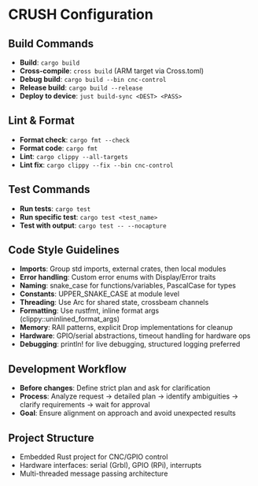 # CRUSH Configuration

## Build Commands
- **Build**: `cargo build`
- **Cross-compile**: `cross build` (ARM target via Cross.toml)
- **Debug build**: `cargo build --bin cnc-control`
- **Release build**: `cargo build --release`
- **Deploy to device**: `just build-sync <DEST> <PASS>`

## Lint & Format
- **Format check**: `cargo fmt --check`
- **Format code**: `cargo fmt`
- **Lint**: `cargo clippy --all-targets`
- **Lint fix**: `cargo clippy --fix --bin cnc-control`

## Test Commands
- **Run tests**: `cargo test`
- **Run specific test**: `cargo test <test_name>`
- **Test with output**: `cargo test -- --nocapture`

## Code Style Guidelines
- **Imports**: Group std imports, external crates, then local modules
- **Error handling**: Custom error enums with Display/Error traits
- **Naming**: snake_case for functions/variables, PascalCase for types
- **Constants**: UPPER_SNAKE_CASE at module level
- **Threading**: Use Arc<AtomicBool> for shared state, crossbeam channels
- **Formatting**: Use rustfmt, inline format args (clippy::uninlined_format_args)
- **Memory**: RAII patterns, explicit Drop implementations for cleanup
- **Hardware**: GPIO/serial abstractions, timeout handling for hardware ops
- **Debugging**: println! for live debugging, structured logging preferred

## Development Workflow
- **Before changes**: Define strict plan and ask for clarification
- **Process**: Analyze request → detailed plan → identify ambiguities → clarify requirements → wait for approval
- **Goal**: Ensure alignment on approach and avoid unexpected results

## Project Structure
- Embedded Rust project for CNC/GPIO control
- Hardware interfaces: serial (Grbl), GPIO (RPi), interrupts
- Multi-threaded message passing architecture